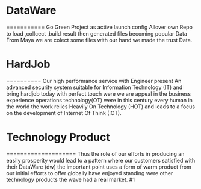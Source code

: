 # DataWare
===========
Go Green Project as active  launch config  Allover own Repo  to load ,collcect ,build result  then generated  files  becoming popular  Data  
From Maya  we are colect some files with our hand we made the trust Data.
# HardJob
==========
Our high performance service with Engineer present  An advanced security system suitable for Information Technology (IT) and bring  hardjob today with perfect touch were we are appeal in the business experience operations technology(OT) were in this century every human in the world  the work relies Heavily On Technology (HOT) and leads to a focus on the development of Internet Of Think (IOT).
# Technology Product 
====================
Thus the role of our efforts in producing an easily prosperity would lead to a pattern where our customers satisfied with their DataWare (dw) the important point uses a form of warm product from our initial efforts to offer globally have enjoyed standing were  other technology products the wave had a real market.
#1
